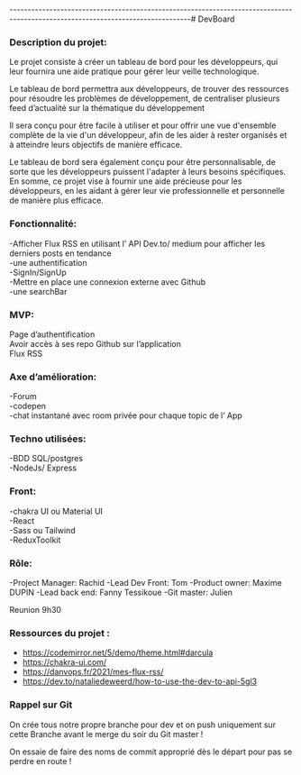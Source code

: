 --------------------------------------------------------------------------------------------------------------------------------# DevBoard

### Description du projet: 

Le projet consiste à créer un tableau de bord pour les développeurs, qui leur fournira une aide pratique pour gérer leur veille technologique. 

Le tableau de bord permettra aux développeurs, de trouver des ressources pour résoudre les problèmes de développement, de centraliser plusieurs feed d’actualité sur la thématique du développement

Il sera conçu pour être facile à utiliser et pour offrir une vue d'ensemble complète de la vie d'un développeur, afin de les aider à rester organisés et à atteindre leurs objectifs de manière efficace.

 Le tableau de bord sera également conçu pour être personnalisable, de sorte que les développeurs puissent l'adapter à leurs besoins spécifiques. En somme, ce projet vise à fournir une aide précieuse pour les développeurs, en les aidant à gérer leur vie professionnelle et personnelle de manière plus efficace.

### Fonctionnalité:

-Afficher Flux RSS en utilisant l’ API Dev.to/ medium pour afficher les derniers posts en tendance <br/> 
-une authentification <br/>
-SignIn/SignUp <br/>
-Mettre en place une connexion externe avec Github <br/>
-une searchBar <br/>

### MVP:

Page d’authentification<br/>
Avoir accès à ses repo Github sur l’application<br/>
Flux RSS<br/>

### Axe d’amélioration: 

-Forum<br/>
-codepen<br/>
-chat instantané avec room privée pour chaque topic de l’ App<br/>

### Techno utilisées:

-BDD SQL/postgres<br/>
-NodeJs/ Express<br/>

### Front:

-chakra UI ou Material UI<br/>
-React<br/>
-Sass ou Tailwind<br/>
-ReduxToolkit<br/>

### Rôle:

-Project Manager: Rachid 
-Lead Dev Front: Tom 
-Product owner: Maxime DUPIN
-Lead back end: Fanny Tessikoue
-Git master: Julien

Reunion 9h30 

### Ressources du projet :

- https://codemirror.net/5/demo/theme.html#darcula
- https://chakra-ui.com/
- https://danvops.fr/2021/mes-flux-rss/
- https://dev.to/nataliedeweerd/how-to-use-the-dev-to-api-5gl3

### Rappel sur Git 

On crée tous notre propre branche pour dev et on push uniquement sur cette Branche avant le merge du soir du Git master !

On essaie de faire des noms de commit approprié dès le départ pour pas se perdre en route !
